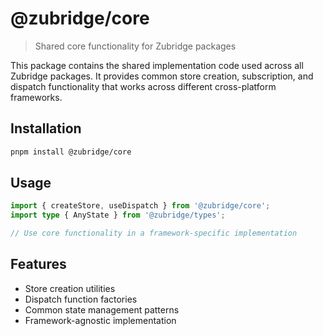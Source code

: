 # @zubridge/core

> Shared core functionality for Zubridge packages

This package contains the shared implementation code used across all Zubridge packages. It provides common store creation, subscription, and dispatch functionality that works across different cross-platform frameworks.

## Installation

```bash
pnpm install @zubridge/core
```

## Usage

```typescript
import { createStore, useDispatch } from '@zubridge/core';
import type { AnyState } from '@zubridge/types';

// Use core functionality in a framework-specific implementation
```

## Features

- Store creation utilities
- Dispatch function factories
- Common state management patterns
- Framework-agnostic implementation
